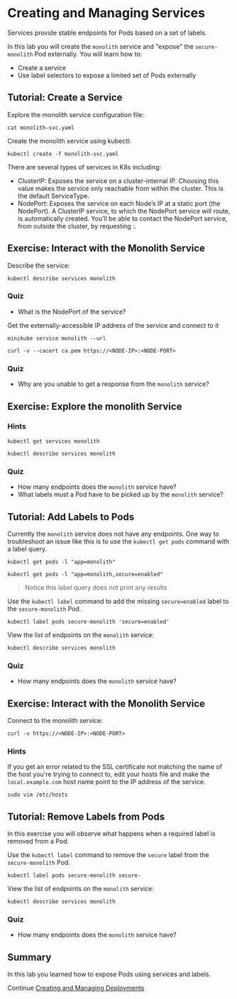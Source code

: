 # Creating and Managing Services

Services provide stable endpoints for Pods based on a set of labels.

In this lab you will create the `monolith` service and "expose" the `secure-monolith` Pod externally. You will learn how to:

* Create a service
* Use label selectors to expose a limited set of Pods externally

## Tutorial: Create a Service

Explore the monolith service configuration file:

```
cat monolith-svc.yaml 
```

Create the monolith service using kubectl:

```
kubectl create -f monolith-svc.yaml
```
There are several types of services in K8s including:

* ClusterIP: Exposes the service on a cluster-internal IP. Choosing this value makes the service only reachable from within the cluster. This is the default ServiceType.
* NodePort: Exposes the service on each Node’s IP at a static port (the NodePort). A ClusterIP service, to which the NodePort service will route, is automatically created. You’ll be able to contact the NodePort service, from outside the cluster, by requesting <NodeIP>:<NodePort>.

## Exercise: Interact with the Monolith Service

Describe the service:

```
kubectl describe services monolith
```

### Quiz

* What is the NodePort of the service?

Get the externally-accessible IP address of the service and connect to it 

```
minikube service monolith --url
```
```
curl -v --cacert ca.pem https://<NODE-IP>:<NODE-PORT>
```

### Quiz

* Why are you unable to get a response from the `monolith` service?

## Exercise: Explore the monolith Service

### Hints

```
kubectl get services monolith
```

```
kubectl describe services monolith
```

### Quiz

* How many endpoints does the `monolith` service have?
* What labels must a Pod have to be picked up by the `monolith` service?

## Tutorial: Add Labels to Pods

Currently the `monolith` service does not have any endpoints. One way to troubleshoot an issue like this is to use the `kubectl get pods` command with a label query.

```
kubectl get pods -l "app=monolith"
```

```
kubectl get pods -l "app=monolith,secure=enabled"
```

> Notice this label query does not print any results

Use the `kubectl label` command to add the missing `secure=enabled` label to the `secure-monolith` Pod.

```
kubectl label pods secure-monolith 'secure=enabled'
```

View the list of endpoints on the `monolith` service:

```
kubectl describe services monolith
```

### Quiz

* How many endpoints does the `monolith` service have?

## Exercise: Interact with the Monolith Service

Connect to the monolith service:

```
curl -v https://<NODE-IP>:<NODE-PORT>
```

### Hints

If you get an error related to the SSL certificate not matching the name of the host you're trying to connect to, edit your hosts file and make the ```local.example.com``` host name point to the IP address of the service.

```
sudo vim /etc/hosts
```

## Tutorial: Remove Labels from Pods

In this exercise you will observe what happens when a required label is removed from a Pod.

Use the `kubectl label` command to remove the `secure` label from the `secure-monolith` Pod.

```
kubectl label pods secure-monolith secure-
```

View the list of endpoints on the `monolith` service:

```
kubectl describe services monolith
```

### Quiz

* How many endpoints does the `monolith` service have?

## Summary

In this lab you learned how to expose Pods using services and labels.


Continue [Creating and Managing Deployments](https://github.com/walmartdigital/k8s-101/blob/master/labs/05-creating-and-managing-deployments/creating-and-managing-deployments.md)